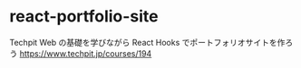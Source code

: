 # react-portfolio-site

Techpit
Web の基礎を学びながら React Hooks でポートフォリオサイトを作ろう
https://www.techpit.jp/courses/194
